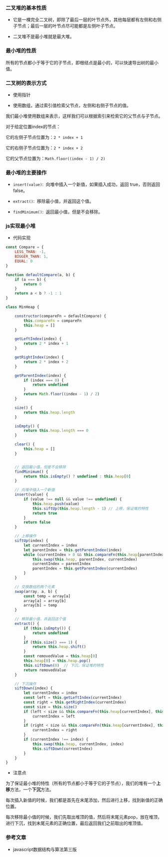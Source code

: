 ### 二叉堆的基本性质
- 它是一棵完全二叉树，即除了最后一层的叶节点外，其他每层都有左侧和右侧子节点；最后一层的叶节点尽可能都是左侧叶子节点。

- 二叉堆不是最小堆就是最大堆。

### 最小堆的性质
所有的节点都小于等于它的子节点，即根结点是最小的，可以快速导出树的最小值。

### 二叉树的表示方式
- 使用指针

- 使用数组，通过索引值检索父节点，左侧和右侧子节点的值。

我们最小堆使用数组来表示，这样我们可以根据索引来检索它的父节点与子节点。

对于给定位置index的节点：

它的左侧子节点位置为：`2 * index + 1`

它的右侧子节点位置为：`2 * index + 2`

它的父节点位置为：`Math.floor((index - 1) / 2)`


### 最小堆的主要操作
- `insert(value)`: &nbsp;向堆中插入一个新值，如果插入成功，返回 true，否则返回 false。

- `extract()`: &nbsp;移除最小值，并返回这个值。

- `findMinimum()`: &nbsp;返回最小值，但是不会移除。

### js实现最小堆
- 代码实现
```js
const Compare = {
    LESS_THAN: -1,
    BIGGER_THAN: 1,
    EQUAL: 0
}

function defaultCompare(a, b) {
    if (a === b) {
        return 0
    }
    return a < b ? -1 : 1
}

class MinHeap {

    constructor(compareFn = defaultCompare) {
        this.compareFn = compareFn
        this.heap = []
    }

    getLeftIndex(index) {
        return 2 * index + 1
    }

    getRightIndex(index) {
        return 2 * index + 2
    }

    getParentIndex(index) {
        if (index === 0) {
            return undefined
        }
        return Math.floor((index - 1) / 2)
    }

    size() {
        return this.heap.length
    }

    isEmpty() {
        return this.heap.length === 0
    }

    clear() {
        this.heap = []
    }


    // 返回最小值，但是不会移除
    findMinimum() {
        return this.isEmpty() ? undefined : this.heap[0]
    }

    // 向堆中插入一个新值
    insert(value) {
        if (value !== null && value !== undefined) {
            this.heap.push(value)
            this.siftUp(this.heap.length - 1) // 上移，保证堆的特性
            return true
        }
        return false
    }

    // 上移操作
    siftUp(index) {
        let currentIndex = index
        let parentIndex = this.getParentIndex(index)
        while (currentIndex > 0 && this.compareFn(this.heap[parentIndex], this.heap[currentIndex]) === Compare.BIGGER_THAN) {
            this.swap(this.heap, parentIndex, currentIndex)
            currentIndex = parentIndex
            parentIndex = this.getParentIndex(currentIndex)
        }
    }

    // 交换数组的两个元素
    swap(array, a, b) {
        const temp = array[a]
        array[a] = array[b]
        array[b] = temp
    }

    // 移除最小值，并返回这个值
    extract() {
        if (this.isEmpty()) {
            return undefined
        }
        if (this.size() === 1) {
            return this.heap.shift()
        }
        const removedValue = this.heap[0]
        this.heap[0] = this.heap.pop()
        this.siftDown(0)  // 下沉，保证堆的特性
        return removedValue
    }

    // 下沉操作
    siftDown(index) {
        let currentIndex = index
        const left = this.getLeftIndex(currentIndex)
        const right = this.getRightIndex(currentIndex)
        const size = this.size()
        if (left < size && this.compareFn(this.heap[currentIndex], this.heap[left]) === Compare.BIGGER_THAN) {
            currentIndex = left
        }
        if (right < size && this.compareFn(this.heap[currentIndex], this.heap[right]) === Compare.BIGGER_THAN) {
            currentIndex = right
        }
        if (currentIndex !== index) {
            this.swap(this.heap, currentIndex, index)
            this.siftDown(currentIndex)
        }
    }
}

```

- 注意点

为了保证最小堆的特性（所有的节点都小于等于它的子节点），我们的堆有一个**上移**方法，一个**下沉**方法。

每次插入新值的时候，我们都是首先在末尾添加，然后进行上移，找到新值的正确位置。

每次移除最小值的时候，我们先取出堆顶的值，然后将末尾元素pop，放在堆顶，进行下沉，找到末尾元素的正确位置，最后返回我们之前取出的堆顶值。


### 参考文章
- javascript数据结构与算法第三版